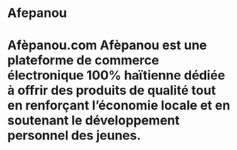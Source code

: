# Afepanou
# Afèpanou.com  **Afèpanou** est une plateforme de commerce électronique 100% haïtienne dédiée à offrir des produits de qualité tout en renforçant l’économie locale et en soutenant le développement personnel des jeunes.
